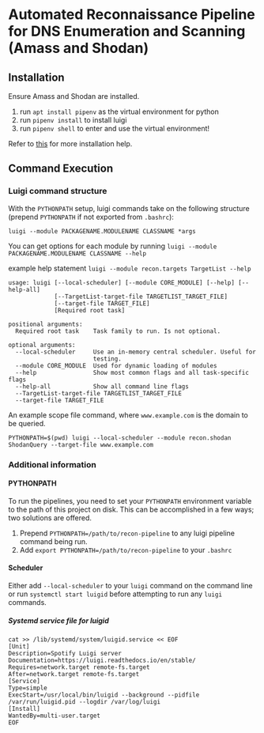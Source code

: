 # Automated Reconnaissance Pipeline for DNS Enumeration and Scanning (Amass and Shodan)

## Installation
Ensure Amass and Shodan are installed.

1. run `apt install pipenv` as the virtual environment for python
2. run `pipenv install` to install luigi
3. run `pipenv shell` to enter and use the virtual environment!

Refer to [this](https://epi052.gitlab.io/notes-to-self/blog/2019-09-01-how-to-build-an-automated-recon-pipeline-with-python-and-luigi/) for more installation help.

## Command Execution

### Luigi command structure

With the `PYTHONPATH` setup, luigi commands take on the following structure (prepend `PYTHONPATH` if not exported from `.bashrc`):

`luigi --module PACKAGENAME.MODULENAME CLASSNAME *args`

You can get options for each module by running `luigi --module PACKAGENAME.MODULENAME CLASSNAME --help`

example help statement
`luigi --module recon.targets TargetList --help`

```text
usage: luigi [--local-scheduler] [--module CORE_MODULE] [--help] [--help-all]
             [--TargetList-target-file TARGETLIST_TARGET_FILE]
             [--target-file TARGET_FILE]
             [Required root task]

positional arguments:
  Required root task    Task family to run. Is not optional.

optional arguments:
  --local-scheduler     Use an in-memory central scheduler. Useful for
                        testing.
  --module CORE_MODULE  Used for dynamic loading of modules
  --help                Show most common flags and all task-specific flags
  --help-all            Show all command line flags
  --TargetList-target-file TARGETLIST_TARGET_FILE
  --target-file TARGET_FILE
```

An example scope file command, where `www.example.com` is the domain to be queried. 

`PYTHONPATH=$(pwd) luigi --local-scheduler --module recon.shodan ShodanQuery --target-file www.example.com`

### Additional information

#### PYTHONPATH
To run the pipelines, you need to set your `PYTHONPATH` environment variable to the path of this project on disk.  This can be accomplished in a few ways; two solutions are offered.  

1. Prepend `PYTHONPATH=/path/to/recon-pipeline` to any luigi pipeline command being run.
2. Add `export PYTHONPATH=/path/to/recon-pipeline` to your `.bashrc`   

#### Scheduler

Either add `--local-scheduler` to your `luigi` command on the command line or run `systemctl start luigid` before attempting to run any `luigi` commands.

##### Systemd service file for luigid
``` 
cat >> /lib/systemd/system/luigid.service << EOF 
[Unit]
Description=Spotify Luigi server
Documentation=https://luigi.readthedocs.io/en/stable/
Requires=network.target remote-fs.target
After=network.target remote-fs.target
[Service]
Type=simple
ExecStart=/usr/local/bin/luigid --background --pidfile /var/run/luigid.pid --logdir /var/log/luigi
[Install]
WantedBy=multi-user.target
EOF
```
